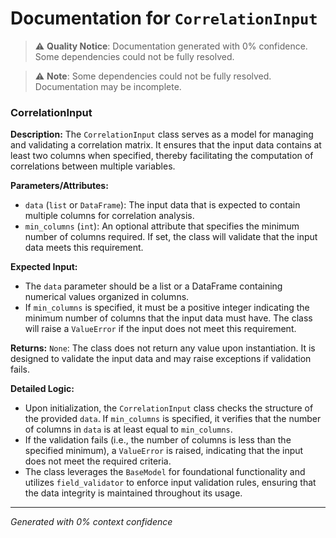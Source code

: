 # Documentation for `CorrelationInput`

> ⚠️ **Quality Notice**: Documentation generated with 0% confidence. Some dependencies could not be fully resolved.


> ⚠️ **Note**: Some dependencies could not be fully resolved. Documentation may be incomplete.
### CorrelationInput

**Description:**
The `CorrelationInput` class serves as a model for managing and validating a correlation matrix. It ensures that the input data contains at least two columns when specified, thereby facilitating the computation of correlations between multiple variables.

**Parameters/Attributes:**
- `data` (`list` or `DataFrame`): The input data that is expected to contain multiple columns for correlation analysis.
- `min_columns` (`int`): An optional attribute that specifies the minimum number of columns required. If set, the class will validate that the input data meets this requirement.

**Expected Input:**
- The `data` parameter should be a list or a DataFrame containing numerical values organized in columns. 
- If `min_columns` is specified, it must be a positive integer indicating the minimum number of columns that the input data must have. The class will raise a `ValueError` if the input does not meet this requirement.

**Returns:**
`None`: The class does not return any value upon instantiation. It is designed to validate the input data and may raise exceptions if validation fails.

**Detailed Logic:**
- Upon initialization, the `CorrelationInput` class checks the structure of the provided `data`. If `min_columns` is specified, it verifies that the number of columns in `data` is at least equal to `min_columns`.
- If the validation fails (i.e., the number of columns is less than the specified minimum), a `ValueError` is raised, indicating that the input does not meet the required criteria.
- The class leverages the `BaseModel` for foundational functionality and utilizes `field_validator` to enforce input validation rules, ensuring that the data integrity is maintained throughout its usage.

---
*Generated with 0% context confidence*
